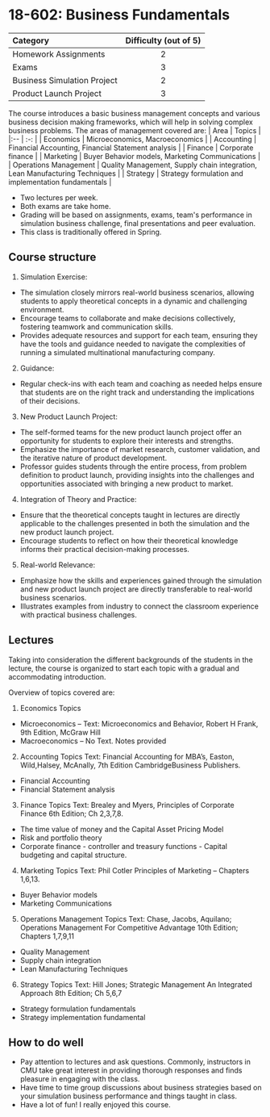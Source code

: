 # 18-602: Business Fundamentals

| Category | Difficulty (out of 5) |
|:--       | :-:        |
| Homework Assignments     | 2          |
| Exams | 3           |
| Business Simulation Project    | 2          |
| Product Launch Project    | 3          |

The course introduces a basic business management concepts and various business decision making frameworks, which will help in solving complex business problems. The areas of management covered are:
| Area | Topics |
|:--       | :-:        |
| Economics     | Microeconomics, Macroeconomics |
| Accounting | Financial Accounting, Financial Statement analysis            |
| Finance    | Corporate finance          |
| Marketing    | Buyer Behavior models, Marketing Communications           |
| Operations Management    | Quality Management, Supply chain integration, Lean Manufacturing Techniques          |
| Strategy    | Strategy formulation and implementation fundamentals          |

* Two lectures per week.
* Both exams are take home.
* Grading will be based on assignments, exams, team's performance in simulation business challenge, final presentations and peer evaluation. 
* This class is traditionally offered in Spring.

## Course structure

1.	Simulation Exercise:
* The simulation closely mirrors real-world business scenarios, allowing students to apply theoretical concepts in a dynamic and challenging environment.
* Encourage teams to collaborate and make decisions collectively, fostering teamwork and communication skills.
* Provides adequate resources and support for each team, ensuring they have the tools and guidance needed to navigate the complexities of running a simulated multinational manufacturing company.
2.	Guidance:
* Regular check-ins with each team and coaching as needed helps ensure that students are on the right track and understanding the implications of their decisions.
3.	New Product Launch Project:
* The self-formed teams for the new product launch project offer an opportunity for students to explore their interests and strengths.
* Emphasize the importance of market research, customer validation, and the iterative nature of product development.
* Professor guides students through the entire process, from problem definition to product launch, providing insights into the challenges and opportunities associated with bringing a new product to market.
4.	Integration of Theory and Practice:
* Ensure that the theoretical concepts taught in lectures are directly applicable to the challenges presented in both the simulation and the new product launch project.
* Encourage students to reflect on how their theoretical knowledge informs their practical decision-making processes.
5.	Real-world Relevance:
* Emphasize how the skills and experiences gained through the simulation and new product launch project are directly transferable to real-world business scenarios.
* Illustrates examples from industry to connect the classroom experience with practical business challenges.

## Lectures

Taking into consideration the different backgrounds of the students in the lecture, the course is organized to start each topic with a gradual and accommodating introduction.

Overview of topics covered are:
1. Economics Topics
* Microeconomics – Text: Microeconomics and Behavior, Robert H Frank, 9th Edition, McGraw Hill
* Macroeconomics – No Text. Notes provided
2. Accounting Topics
Text: Financial Accounting for MBA’s, Easton, Wild,Halsey, McAnally, 7th Edition CambridgeBusiness Publishers. 
* Financial Accounting
* Financial Statement analysis
3. Finance Topics
Text: Brealey and Myers, Principles of Corporate Finance 6th Edition; Ch 2,3,7,8.
* The time value of money and the Capital Asset Pricing Model
* Risk and portfolio theory
* Corporate finance - controller and treasury functions - Capital budgeting and capital structure.
4. Marketing Topics
Text: Phil Cotler Principles of Marketing – Chapters 1,6,13.
* Buyer Behavior models
* Marketing Communications
5. Operations Management Topics
Text: Chase, Jacobs, Aquilano; Operations Management For Competitive Advantage 10th Edition; Chapters 1,7,9,11
* Quality Management
* Supply chain integration
* Lean Manufacturing Techniques
6. Strategy Topics
Text: Hill Jones; Strategic Management An Integrated Approach 8th Edition; Ch 5,6,7
* Strategy formulation fundamentals
* Strategy implementation fundamental

## How to do well

- Pay attention to lectures and ask questions. Commonly, instructors in CMU take great interest in providing thorough responses and finds pleasure in engaging with the class.
- Have time to time group discussions about business strategies based on your simulation business performance and things taught in class.
- Have a lot of fun! I really enjoyed this course.
